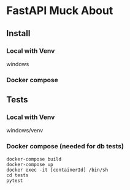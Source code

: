 # FastAPI Muck About


## Install

### Local with Venv

windows

### Docker compose


## Tests

### Local with Venv

windows/venv



### Docker compose (needed for db tests)

```
docker-compose build 
docker-compose up
docker exec -it [containerId] /bin/sh
cd tests
pytest
```
